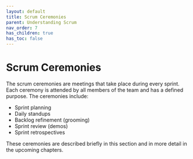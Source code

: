 ```yaml
---
layout: default
title: Scrum Ceremonies
parent: Understanding Scrum
nav_order: 7
has_children: true
has_toc: false
---
```


# Scrum Ceremonies

The scrum ceremonies are meetings that take place during every sprint. Each ceremony is attended by all members of the team and has a defined purpose.
The ceremonies include:

*	Sprint planning
*	Daily standups
*	Backlog refinement (grooming)
*	Sprint review (demos)
*	Sprint retrospectives

These ceremonies are described briefly in this section and in more detail in the upcoming chapters.
